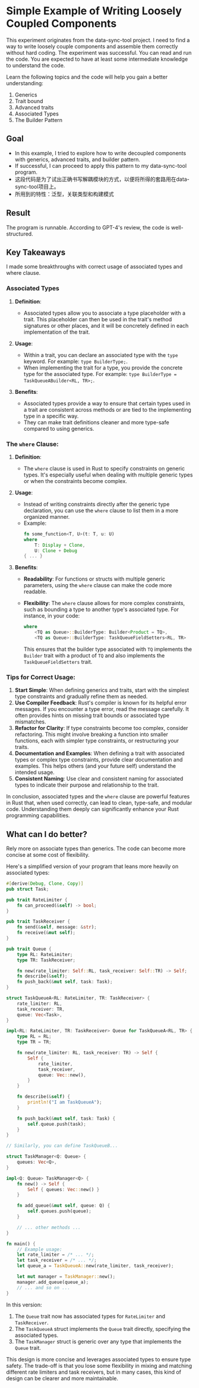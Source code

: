 # Simple Example of Writing Loosely Coupled Components

This experiment originates from the data-sync-tool project. I need to find a way to write loosely couple components and assemble them correctly without hard coding. The experiment was successful. You can read and run the code. You are expected to have at least some intermediate knowledge to understand the code.

Learn the following topics and the code will help you gain a better understanding:

1. Generics
2. Trait bound
3. Advanced traits
4. Associated Types
5. The Builder Pattern


## Goal

* In this example, I tried to explore how to write decoupled components with generics, advanced traits, and builder pattern.
* If successful, I can proceed to apply this pattern to my data-sync-tool program.
* 这段代码是为了试出正确书写解耦模块的方式，以便将所得的套路用在data-sync-tool项目上。
* 所用到的特性：泛型，关联类型和构建模式


## Result

The program is runnable. According to GPT-4's review, the code is well-structured.


## Key Takeaways


I made some breakthroughs with correct usage of associated types and where clause.

### Associated Types

1. **Definition**:

   - Associated types allow you to associate a type placeholder with a trait. This placeholder can then be used in the trait's method signatures or other places, and it will be concretely defined in each implementation of the trait.
2. **Usage**:

   - Within a trait, you can declare an associated type with the `type` keyword. For example: `type BuilderType;`.
   - When implementing the trait for a type, you provide the concrete type for the associated type. For example: `type BuilderType = TaskQueueABuilder<RL, TR>;`.
3. **Benefits**:

   - Associated types provide a way to ensure that certain types used in a trait are consistent across methods or are tied to the implementing type in a specific way.
   - They can make trait definitions cleaner and more type-safe compared to using generics.

### The `where` Clause:

1. **Definition**:

   - The `where` clause is used in Rust to specify constraints on generic types. It's especially useful when dealing with multiple generic types or when the constraints become complex.
2. **Usage**:

   - Instead of writing constraints directly after the generic type declaration, you can use the `where` clause to list them in a more organized manner.
   - Example:
     ```rust
     fn some_function<T, U>(t: T, u: U) 
     where 
         T: Display + Clone,
         U: Clone + Debug 
     { ... }
     ```
3. **Benefits**:

   - **Readability**: For functions or structs with multiple generic parameters, using the `where` clause can make the code more readable.
   - **Flexibility**: The `where` clause allows for more complex constraints, such as bounding a type to another type's associated type. For instance, in your code:
     ```rust
     where
         <TQ as Queue>::BuilderType: Builder<Product = TQ>,
         <TQ as Queue>::BuilderType: TaskQueueFieldSetters<RL, TR>
     ```

     This ensures that the builder type associated with `TQ` implements the `Builder` trait with a product of `TQ` and also implements the `TaskQueueFieldSetters` trait.

### Tips for Correct Usage:

1. **Start Simple**: When defining generics and traits, start with the simplest type constraints and gradually refine them as needed.
2. **Use Compiler Feedback**: Rust's compiler is known for its helpful error messages. If you encounter a type error, read the message carefully. It often provides hints on missing trait bounds or associated type mismatches.
3. **Refactor for Clarity**: If type constraints become too complex, consider refactoring. This might involve breaking a function into smaller functions, each with simpler type constraints, or restructuring your traits.
4. **Documentation and Examples**: When defining a trait with associated types or complex type constraints, provide clear documentation and examples. This helps others (and your future self) understand the intended usage.
5. **Consistent Naming**: Use clear and consistent naming for associated types to indicate their purpose and relationship to the trait.

In conclusion, associated types and the `where` clause are powerful features in Rust that, when used correctly, can lead to clean, type-safe, and modular code. Understanding them deeply can significantly enhance your Rust programming capabilities.


## What can I do better?

Rely more on associate types than generics. The code can become more concise at some cost of flexibility.

Here's a simplified version of your program that leans more heavily on associated types:

```rust
#[derive(Debug, Clone, Copy)]
pub struct Task;

pub trait RateLimiter {
    fn can_proceed(&self) -> bool;
}

pub trait TaskReceiver {
    fn send(&self, message: &str);
    fn receive(&mut self);
}

pub trait Queue {
    type RL: RateLimiter;
    type TR: TaskReceiver;

    fn new(rate_limiter: Self::RL, task_receiver: Self::TR) -> Self;
    fn describe(&self);
    fn push_back(&mut self, task: Task);
}

struct TaskQueueA<RL: RateLimiter, TR: TaskReceiver> {
    rate_limiter: RL,
    task_receiver: TR,
    queue: Vec<Task>,
}

impl<RL: RateLimiter, TR: TaskReceiver> Queue for TaskQueueA<RL, TR> {
    type RL = RL;
    type TR = TR;

    fn new(rate_limiter: RL, task_receiver: TR) -> Self {
        Self {
            rate_limiter,
            task_receiver,
            queue: Vec::new(),
        }
    }

    fn describe(&self) {
        println!("I am TaskQueueA");
    }

    fn push_back(&mut self, task: Task) {
        self.queue.push(task);
    }
}

// Similarly, you can define TaskQueueB...

struct TaskManager<Q: Queue> {
    queues: Vec<Q>,
}

impl<Q: Queue> TaskManager<Q> {
    fn new() -> Self {
        Self { queues: Vec::new() }
    }

    fn add_queue(&mut self, queue: Q) {
        self.queues.push(queue);
    }

    // ... other methods ...
}

fn main() {
    // Example usage:
    let rate_limiter = /* ... */;
    let task_receiver = /* ... */;
    let queue_a = TaskQueueA::new(rate_limiter, task_receiver);

    let mut manager = TaskManager::new();
    manager.add_queue(queue_a);
    // ... and so on ...
}
```

In this version:

1. The `Queue` trait now has associated types for `RateLimiter` and `TaskReceiver`.
2. The `TaskQueueA` struct implements the `Queue` trait directly, specifying the associated types.
3. The `TaskManager` struct is generic over any type that implements the `Queue` trait.

This design is more concise and leverages associated types to ensure type safety. The trade-off is that you lose some flexibility in mixing and matching different rate limiters and task receivers, but in many cases, this kind of design can be clearer and more maintainable.

